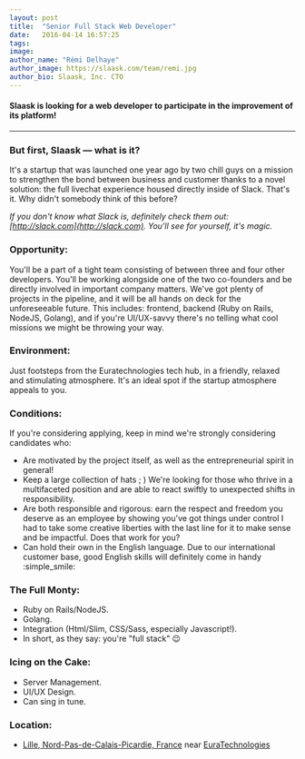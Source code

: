 ```yaml
---
layout: post
title:  "Senior Full Stack Web Developer"
date:   2016-04-14 16:57:25
tags:
image:
author_name: "Rémi Delhaye"
author_image: https://slaask.com/team/remi.jpg
author_bio: Slaask, Inc. CTO
---
```


#### Slaask is looking for a web developer to participate in the improvement of its platform!

--------------------------------------------

### But first, Slaask — what is it?
It's a startup that was launched one year ago by two chill guys on a mission to strengthen the bond between business and customer thanks to a novel solution: the full livechat experience housed directly inside of Slack. That's it. Why didn't somebody think of this before?

*If you don't know what Slack is, definitely check them out: [http://slack.com](http://slack.com). You'll see for yourself, it's magic.*

### Opportunity:
You'll be a part of a tight team consisting of between three and four other developers. You'll be working alongside one of the two co-founders and be directly involved in important company matters. We've got plenty of projects in the pipeline, and it will be all hands on deck for the unforeseeable future. This includes: frontend, backend (Ruby on Rails, NodeJS, Golang), and if you're UI/UX-savvy there's no telling what cool missions we might be throwing your way.

### Environment:
Just footsteps from the Euratechnologies tech hub, in a friendly, relaxed and stimulating atmosphere. It's an ideal spot if the startup atmosphere appeals to you.

### Conditions:
If you're considering applying, keep in mind we're strongly considering candidates who:

- Are motivated by the project itself, as well as the entrepreneurial spirit in general!
- Keep a large collection of hats ; ) We're looking for those who thrive in a multifaceted position and are able to react swiftly to unexpected shifts in responsibility.
- Are both responsible and rigorous: earn the respect and freedom you deserve as an employee by showing you've got things under control
I had to take some creative liberties with the last line for it to make sense and be impactful. Does that work for you?
- Can hold their own in the English language. Due to our international customer base, good English skills will definitely come in handy :simple_smile:

### The Full Monty:

- Ruby on Rails/NodeJS.
- Golang.
- Integration (Html/Slim, CSS/Sass, especially Javascript!).
- In short, as they say: you're "full stack" :wink:

### Icing on the Cake:

- Server Management.
- UI/UX Design.
- Can sing in tune.

### Location:

- [Lille, Nord-Pas-de-Calais-Picardie, France](https://en.wikipedia.org/wiki/Lille) near [EuraTechnologies](https://paris.numa.co/Actualites/EuraTechnologies-a-huge-place-a-soul-and-a-true-source-of-inspiration-for-Le-Camping)

